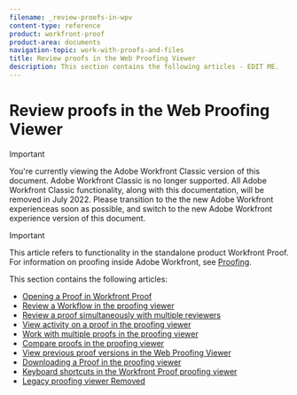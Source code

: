 ```yaml
---
filename: _review-proofs-in-wpv
content-type: reference
product: workfront-proof
product-area: documents
navigation-topic: work-with-proofs-and-files
title: Review proofs in the Web Proofing Viewer
description: This section contains the following articles - EDIT ME.
---
```


# Review proofs in the Web Proofing Viewer

>[!IMPORTANT]
>
>You're currently viewing the Adobe Workfront Classic version of this document. Adobe Workfront Classic is no longer supported. All Adobe Workfront Classic functionality, along with this documentation, will be removed in July 2022. Please transition to the the new Adobe Workfront experienceas soon as possible, and switch to the new Adobe Workfront experience version of this document.

>[!IMPORTANT]
>
>This article refers to functionality in the standalone product Workfront Proof. For information on proofing inside Adobe Workfront, see [Proofing](../../../review-and-approve-work/proofing/proofing.md).

This section contains the following articles:

* [Opening a Proof in Workfront Proof](../../../workfront-proof/wp-work-proofsfiles/review-proofs-wpv/open-proof.md) 
* [Review a Workflow in the proofing viewer](../../../workfront-proof/wp-work-proofsfiles/review-proofs-wpv/review-workflow.md) 
* [Review a proof simultaneously with multiple reviewers](../../../workfront-proof/wp-work-proofsfiles/review-proofs-wpv/review-proof-with-multiple-reviewers.md) 
* [View activity on a proof in the proofing viewer](../../../workfront-proof/wp-work-proofsfiles/review-proofs-wpv/view-activity-on-a-proof.md) 
* [Work with multiple proofs in the proofing viewer](../../../workfront-proof/wp-work-proofsfiles/review-proofs-wpv/work-with-multiple-proofs.md) 
* [Compare proofs in the proofing viewer](../../../workfront-proof/wp-work-proofsfiles/review-proofs-wpv/compare-proofs.md) 
* [View previous proof versions in the Web Proofing Viewer](../../../workfront-proof/wp-work-proofsfiles/review-proofs-wpv/view-previous-proof-versions.md) 
* [Downloading a Proof in the proofing viewer](../../../workfront-proof/wp-work-proofsfiles/review-proofs-wpv/download-proof.md) 
* [Keyboard shortcuts in the Workfront Proof proofing viewer](../../../workfront-proof/wp-work-proofsfiles/review-proofs-wpv/keyboard-shortcuts.md) 
* [Legacy proofing viewer Removed](../../../workfront-proof/wp-work-proofsfiles/review-proofs-wpv/lpv-removed.md)


